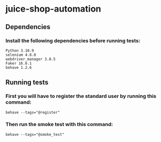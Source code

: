 # juice-shop-automation

## Dependencies

### Install the following dependencies before running tests:

```
Python 3.10.9
selenium 4.8.0
webdriver_manager 3.8.5
Faker 16.6.1
behave 1.2.6
```

## Running tests

### First you will have to register the standard user by running this command:

```
behave --tags="@register"
```

### Then run the smoke test with this command:

```
behave --tags="@smoke_test"
```